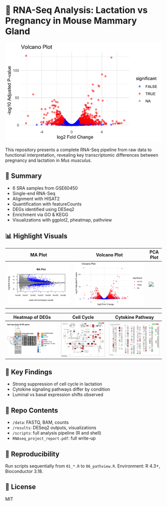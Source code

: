 # 🧬 RNA-Seq Analysis: Lactation vs Pregnancy in Mouse Mammary Gland

![Banner](results/plots/volcano_plot.png)

This repository presents a complete RNA-Seq pipeline from raw data to functional interpretation, revealing key transcriptomic differences between pregnancy and lactation in *Mus musculus*.

## 🔬 Summary
- 6 SRA samples from GSE60450
- Single-end RNA-Seq
- Alignment with HISAT2
- Quantification with featureCounts
- DEGs identified using DESeq2
- Enrichment via GO & KEGG
- Visualizations with ggplot2, pheatmap, pathview

## 📊 Highlight Visuals
| MA Plot | Volcano Plot | PCA Plot |
|--------|---------------|----------|
| ![](results/plots/MA_plot.png) | ![](results/plots/volcano_plot.png) | ![](results/plots/PCA_plot.png) |

| Heatmap of DEGs | Cell Cycle | Cytokine Pathway |
|-----------------|------------|------------------|
| ![](results/plots/heatmap_top20_DEGs.png) | ![](results/pathway_maps/cell_cycle_DEG.png) | ![](results/pathway_maps/cytokine_pathway.png) |

## 🧠 Key Findings
- Strong suppression of cell cycle in lactation
- Cytokine signaling pathways differ by condition
- Luminal vs basal expression shifts observed

## 📁 Repo Contents
- `/data`: FASTQ, BAM, counts
- `/results`: DESeq2 outputs, visualizations
- `/scripts`: full analysis pipeline (R and shell)
- `RNAseq_project_report.pdf`: full write-up

## 🧪 Reproducibility
Run scripts sequentially from `01_*.R` to `06_pathview.R`. Environment: R 4.3+, Bioconductor 3.18.

## 📄 License
MIT

